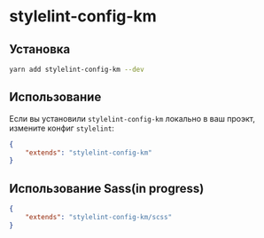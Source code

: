 # stylelint-config-km

## Установка

```bash
yarn add stylelint-config-km --dev
```

## Использование

Если вы установили `stylelint-config-km` локально в ваш проэкт, измените конфиг `stylelint`:

```json
{
    "extends": "stylelint-config-km"
}
```

## Использование Sass(in progress)

```json
{
    "extends": "stylelint-config-km/scss"
}
```
